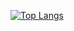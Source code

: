 [![Top Langs](https://github-readme-stats.vercel.app/api/top-langs/?username=mfatihp&hide=jupyternotebook)](https://github.com/anuraghazra/github-readme-stats)
